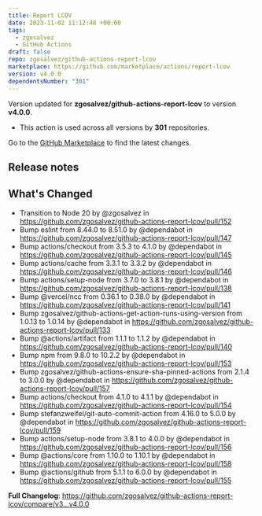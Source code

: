 ```yaml
---
title: Report LCOV
date: 2023-11-02 11:12:48 +00:00
tags:
  - zgosalvez
  - GitHub Actions
draft: false
repo: zgosalvez/github-actions-report-lcov
marketplace: https://github.com/marketplace/actions/report-lcov
version: v4.0.0
dependentsNumber: "301"
---
```



Version updated for **zgosalvez/github-actions-report-lcov** to version **v4.0.0**.
- This action is used across all versions by **301** repositories.

Go to the [GitHub Marketplace](https://github.com/marketplace/actions/report-lcov) to find the latest changes.

## Release notes

## What's Changed
* Transition to Node 20 by @zgosalvez in https://github.com/zgosalvez/github-actions-report-lcov/pull/152
* Bump eslint from 8.44.0 to 8.51.0 by @dependabot in https://github.com/zgosalvez/github-actions-report-lcov/pull/147
* Bump actions/checkout from 3.5.3 to 4.1.0 by @dependabot in https://github.com/zgosalvez/github-actions-report-lcov/pull/145
* Bump actions/cache from 3.3.1 to 3.3.2 by @dependabot in https://github.com/zgosalvez/github-actions-report-lcov/pull/146
* Bump actions/setup-node from 3.7.0 to 3.8.1 by @dependabot in https://github.com/zgosalvez/github-actions-report-lcov/pull/138
* Bump @vercel/ncc from 0.36.1 to 0.38.0 by @dependabot in https://github.com/zgosalvez/github-actions-report-lcov/pull/141
* Bump zgosalvez/github-actions-get-action-runs-using-version from 1.0.13 to 1.0.14 by @dependabot in https://github.com/zgosalvez/github-actions-report-lcov/pull/133
* Bump @actions/artifact from 1.1.1 to 1.1.2 by @dependabot in https://github.com/zgosalvez/github-actions-report-lcov/pull/140
* Bump npm from 9.8.0 to 10.2.2 by @dependabot in https://github.com/zgosalvez/github-actions-report-lcov/pull/153
* Bump zgosalvez/github-actions-ensure-sha-pinned-actions from 2.1.4 to 3.0.0 by @dependabot in https://github.com/zgosalvez/github-actions-report-lcov/pull/157
* Bump actions/checkout from 4.1.0 to 4.1.1 by @dependabot in https://github.com/zgosalvez/github-actions-report-lcov/pull/154
* Bump stefanzweifel/git-auto-commit-action from 4.16.0 to 5.0.0 by @dependabot in https://github.com/zgosalvez/github-actions-report-lcov/pull/159
* Bump actions/setup-node from 3.8.1 to 4.0.0 by @dependabot in https://github.com/zgosalvez/github-actions-report-lcov/pull/156
* Bump @actions/core from 1.10.0 to 1.10.1 by @dependabot in https://github.com/zgosalvez/github-actions-report-lcov/pull/158
* Bump @actions/github from 5.1.1 to 6.0.0 by @dependabot in https://github.com/zgosalvez/github-actions-report-lcov/pull/155


**Full Changelog**: https://github.com/zgosalvez/github-actions-report-lcov/compare/v3...v4.0.0
